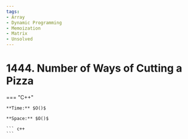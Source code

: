```yaml
---
tags:
- Array
- Dynamic Programming
- Memoization
- Matrix
- Unsolved
---
```



# 1444. Number of Ways of Cutting a Pizza

=== "C++"

    **Time:** $O()$

    **Space:** $O()$

    ``` c++
    ```